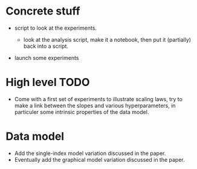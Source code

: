 
# Concrete stuff
- script to look at the experiments.
     - look at the analysis script, make it a notebook, then put it (partially) back into a script.

- launch some experiments

# High level TODO
- Come with a first set of experiments to illustrate scaling laws, try to make a link between the slopes and various hyperparameters, in particuler some intrinsic properties of the data model.

# Data model
- Add the single-index model variation discussed in the paper.
- Eventually add the graphical model variation discussed in the paper.
